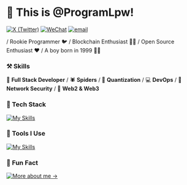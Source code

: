 # 👋 This is @ProgramLpw!

[![X (Twitter)](https://img.shields.io/badge/-__PowerLee__-black?labelColor=black&logo=x&logoColor=white&style=flat-square)](https://x.com/_PowerLee_)
[![WeChat](https://img.shields.io/badge/-__PowerLee__-black?labelColor=black&logo=wechat&logoColor=white&style=flat-square)](./)
[![email](https://img.shields.io/badge/-sunk1ng@foxmail.com-black?labelColor=black&logo=gmail&logoColor=white&style=flat-square)](mailto:sunk1ng@foxmail.com)

/ Rookie Programmer 🐦 / Blockchain Enthusiast 👨‍💻 / Open Source Enthusiast ❤ / A boy born in 1999 🙋‍♂️ 

### ⚒ Skills
🥪 **Full Stack Developer** / 🕷 **Spiders** / 🍁 **Quantization** / 💻 **DevOps** / 🍊 **Network Security** / 🍌 **Web2 & Web3**


### 🌳 Tech Stack
[![My Skills](https://skillicons.dev/icons?i=c,python,bash,powershell,solidity,nodejs,html,css,js,ts,vue,fastapi)](https://skillicons.dev)


### 🔨 Tools I Use
[![My Skills](https://skillicons.dev/icons?i=sqlite,mysql,mongodb,postgresql,redis,anaconda,docker,kubernetes,nginx,npm,pnpm,yarn,vite,vitest,webpack,git,github,gitlab,githubactions,jenkins,windows,linux,ubuntu,arch,redhat,kali,vscode,vim)](https://skillicons.dev)

<!-- ## 🔥 Achievement -->
<!-- ## 🍏 Contribution -->

### 🌈 Fun Fact
[![More about me →](https://quotes-github-readme.vercel.app/api?type=horizontal&theme=radical&border=true&quote=&author=)](https://programlpw.github.io)
